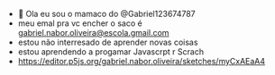 - 👋 Ola eu sou o mamaco do @Gabriel123674787
- meu emal pra vc encher o saco é gabriel.nabor.oliveira@escola.gmail.com
-  estou não interresado de aprender novas coisas 
-  estou aprendendo a progamar Javascrpt r Scrach
-  https://editor.p5js.org/gabriel.nabor.oliveira/sketches/myCxAEaA4
